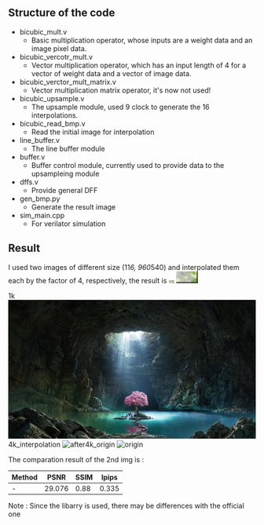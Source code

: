 ## Structure of the code
- bicubic_mult.v
    - Basic multiplication operator, whose inputs are a weight data and an image pixel data.
- bicubic_vercotr_mult.v
    - Vector multiplication operator, which has an input length of 4 for a vector of weight data and a vector of image data.
- bicubic_verctor_mult_matrix.v
    - Vector multiplication matrix operator, it's now not used!
- bicubic_upsample.v
    - The upsample module, used 9 clock to generate the 16 interpolations.
- bicubic_read_bmp.v
    - Read the initial image for interpolation
- line_buffer.v
    - The line buffer module
- buffer.v
    - Buffer control module, currently used to provide data to the upsampleing module
- dffs.v
    - Provide general DFF
- gen_bmp.py
    - Generate the result image
- sim_main.cpp
    - For verilator simulation

## Result
I used two images of different size (11*6, 960*540) and interpolated them each by the factor of 4, respectively, the result is ![before -w100](2.bmp) ![after](test.bmp)

1k ![before](49_1k.bmp)  4k_interpolation ![after](49_4k.bmp)4k_origin ![origin](49.bmp) 


The comparation result of the 2nd img is :

| Method | PSNR   | SSIM | lpips |
|  ----  |  ----  | ---- | ---- |
|    -   | 29.076 | 0.88 | 0.335 |

Note : Since the libarry is used, there may be differences with the official one